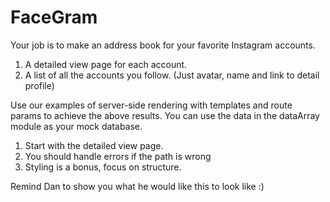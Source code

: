 # FaceGram

Your job is to make an address book for your favorite Instagram accounts.

1. A detailed view page for each account.
1. A list of all the accounts you follow. (Just avatar, name and link to detail profile)

Use our examples of server-side rendering with templates and route params to achieve the above results. You can use the data in the dataArray module as your mock database.

1. Start with the detailed view page.
1. You should handle errors if the path is wrong
1. Styling is a bonus, focus on structure.

Remind Dan to show you what he would like this to look like :) 

